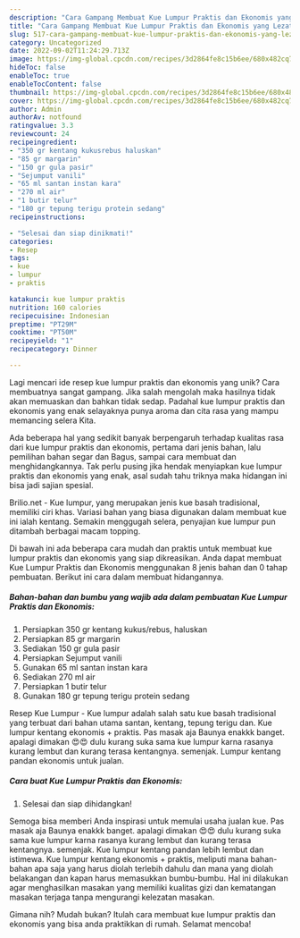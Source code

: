 ```yaml
---
description: "Cara Gampang Membuat Kue Lumpur Praktis dan Ekonomis yang Lezat"
title: "Cara Gampang Membuat Kue Lumpur Praktis dan Ekonomis yang Lezat"
slug: 517-cara-gampang-membuat-kue-lumpur-praktis-dan-ekonomis-yang-lezat
category: Uncategorized
date: 2022-09-02T11:24:29.713Z
image: https://img-global.cpcdn.com/recipes/3d2864fe8c15b6ee/680x482cq70/kue-lumpur-praktis-dan-ekonomis-foto-resep-utama.jpg
hideToc: false
enableToc: true
enableTocContent: false
thumbnail: https://img-global.cpcdn.com/recipes/3d2864fe8c15b6ee/680x482cq70/kue-lumpur-praktis-dan-ekonomis-foto-resep-utama.jpg
cover: https://img-global.cpcdn.com/recipes/3d2864fe8c15b6ee/680x482cq70/kue-lumpur-praktis-dan-ekonomis-foto-resep-utama.jpg
author: Admin
authorAv: notfound
ratingvalue: 3.3
reviewcount: 24
recipeingredient:
- "350 gr kentang kukusrebus haluskan"
- "85 gr margarin"
- "150 gr gula pasir"
- "Sejumput vanili"
- "65 ml santan instan kara"
- "270 ml air"
- "1 butir telur"
- "180 gr tepung terigu protein sedang"
recipeinstructions:

- "Selesai dan siap dinikmati!"
categories:
- Resep
tags:
- kue
- lumpur
- praktis

katakunci: kue lumpur praktis 
nutrition: 160 calories
recipecuisine: Indonesian
preptime: "PT29M"
cooktime: "PT50M"
recipeyield: "1"
recipecategory: Dinner

---
```





Lagi mencari ide resep kue lumpur praktis dan ekonomis yang unik? Cara membuatnya sangat gampang. Jika salah mengolah maka hasilnya tidak akan memuaskan dan bahkan tidak sedap. Padahal kue lumpur praktis dan ekonomis yang enak selayaknya punya aroma dan cita rasa yang mampu memancing selera Kita.





Ada beberapa hal yang sedikit banyak berpengaruh terhadap kualitas rasa dari kue lumpur praktis dan ekonomis, pertama dari jenis bahan, lalu pemilihan bahan segar dan Bagus, sampai cara membuat dan menghidangkannya. Tak perlu pusing jika hendak menyiapkan kue lumpur praktis dan ekonomis yang enak,      asal sudah tahu triknya maka hidangan ini bisa jadi sajian spesial.














Brilio.net - Kue lumpur, yang merupakan jenis kue basah tradisional, memiliki ciri khas. Variasi bahan yang biasa digunakan dalam membuat kue ini ialah kentang. Semakin menggugah selera, penyajian kue lumpur pun ditambah berbagai macam topping.






Di bawah ini ada beberapa cara mudah dan praktis untuk membuat kue lumpur praktis dan ekonomis yang siap dikreasikan. Anda dapat membuat Kue Lumpur Praktis dan Ekonomis menggunakan 8 jenis bahan dan 0 tahap pembuatan. Berikut ini cara dalam membuat hidangannya.

<!--inarticleads1-->

##### Bahan-bahan dan bumbu yang wajib ada dalam pembuatan Kue Lumpur Praktis dan Ekonomis:

1. Persiapkan 350 gr kentang kukus/rebus, haluskan
1. Persiapkan 85 gr margarin
1. Sediakan 150 gr gula pasir
1. Persiapkan Sejumput vanili
1. Gunakan 65 ml santan instan kara
1. Sediakan 270 ml air
1. Persiapkan 1 butir telur
1. Gunakan 180 gr tepung terigu protein sedang


Resep Kue Lumpur - Kue lumpur adalah salah satu kue basah tradisional yang terbuat dari bahan utama santan, kentang, tepung terigu dan. Kue lumpur kentang ekonomis + praktis. Pas masak aja Baunya enakkk banget. apalagi dimakan 😍😍 dulu kurang suka sama kue lumpur karna rasanya kurang lembut dan kurang terasa kentangnya. semenjak. Lumpur kentang pandan ekonomis untuk jualan. 

<!--inarticleads2-->

##### Cara buat Kue Lumpur Praktis dan Ekonomis:


1. Selesai dan siap dihidangkan!

Semoga bisa memberi Anda inspirasi untuk memulai usaha jualan kue. Pas masak aja Baunya enakkk banget. apalagi dimakan 😍😍 dulu kurang suka sama kue lumpur karna rasanya kurang lembut dan kurang terasa kentangnya. semenjak. Kue lumpur kentang pandan lebih lembut dan istimewa. Kue lumpur kentang ekonomis + praktis, meliputi mana bahan-bahan apa saja yang harus diolah terlebih dahulu dan mana yang diolah belakangan dan kapan harus memasukkan bumbu-bumbu. Hal ini dilakukan agar menghasilkan masakan yang memiliki kualitas gizi dan kematangan masakan terjaga tanpa mengurangi kelezatan masakan. 

Gimana nih? Mudah bukan? Itulah cara membuat kue lumpur praktis dan ekonomis yang bisa anda praktikkan di rumah. Selamat mencoba!
